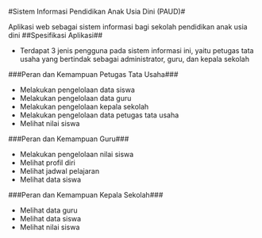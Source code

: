 #Sistem Informasi Pendidikan Anak Usia Dini (PAUD)#

Aplikasi web sebagai sistem informasi bagi sekolah pendidikan anak usia dini
##Spesifikasi Aplikasi##
- Terdapat 3 jenis pengguna pada sistem informasi ini, yaitu petugas tata usaha yang bertindak sebagai administrator, guru, dan kepala sekolah

###Peran dan Kemampuan Petugas Tata Usaha###
- Melakukan pengelolaan data siswa
- Melakukan pengelolaan data guru
- Melakukan pengelolaan kepala sekolah
- Melakukan pengelolaan data petugas tata usaha
- Melihat nilai siswa

###Peran dan Kemampuan Guru###
- Melakukan pengelolaan nilai siswa
- Melihat profil diri
- Melihat jadwal pelajaran
- Melihat data siswa

###Peran dan Kemampuan Kepala Sekolah###
- Melihat data guru
- Melihat data siswa
- Melihat nilai siswa
